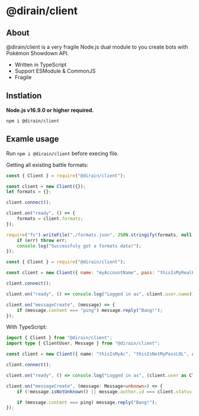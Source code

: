 # @dirain/client

## About

@dirain/client is a very fragile Node.js dual module to you create bots with Pokémon Showdown API.

-   Written in TypeScript
-   Support ESModule & CommonJS
-   Fragile

## Instlation

**Node.js v16.9.0 or higher required.**

```sh-session
npm i @dirain/client
```

## Examle usage

Run `npm i @dirain/client` before execing file.

Getting all existing battle formats:

```js
const { Client } = require("@dirain/client");

const client = new Client({});
let formats = {};

client.connect();

client.on("ready", () => {
    formats = client.formats;
});

require("fs").writeFile("./formats.json", JSON.stringify(formats, null, 4), (err) => {
    if (err) throw err;
    console.log("Successfuly got a formats data!");
});
```

```js
const { Client } = require("@dirain/client");

const client = new Client({ name: "myAccountName", pass: "thisIsMyRealPassWord", autoJoin: "botdevelopment" });

client.connect();

client.on("ready", () => console.log("Logged in as", client.user.name));

client.on("messageCreate", (message) => {
    if (message.content === "ping") message.reply("Bang!");
});
```

With TypeScript:

```ts
import { Client } from "@dirain/client";
import type { ClientUser, Message } from "@dirain/client";

const client = new Client({ name: "thisIsMyAc", "thisIsNotMyPassLOL", autoJoin: "bodevelopment" });

client.connect();

client.on("ready", () => console.log("Logged in as", (client.user as ClientUser)?.name);

client.on("messageCreate", (message: Message<unknown>) => {
    if (!message.isNotUnknown() || message.author.id === client.status.id) return;

    if (message.content === ping) message.reply("Bang!");
});
```

